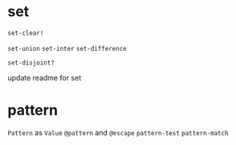 # set

`set-clear!`

`set-union`
`set-inter`
`set-difference`

`set-disjoint?`

update readme for set

# pattern

`Pattern` as `Value`
`@pattern` and `@escape`
`pattern-test`
`pattern-match`
